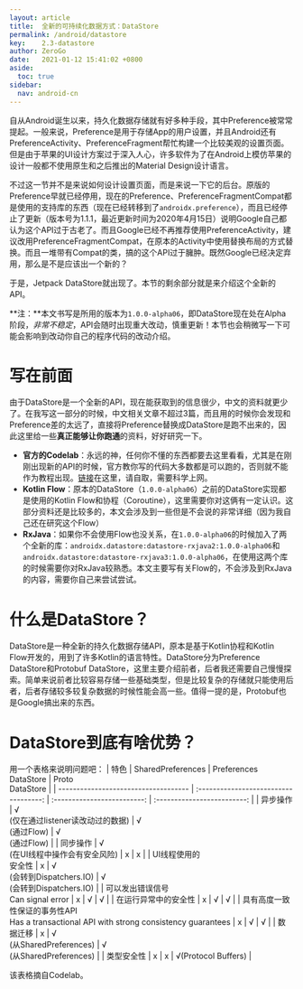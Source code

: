 ```yaml
---
layout: article
title:  全新的可持续化数据方式：DataStore
permalink: /android/datastore
key:    2.3-datastore
author: ZeroGo
date:   2021-01-12 15:41:02 +0800
aside:
  toc: true
sidebar:
  nav: android-cn
---
```

自从Android诞生以来，持久化数据存储就有好多种手段，其中Preference被常常提起。一般来说，Preference是用于存储App的用户设置，并且Android还有PreferenceActivity、PreferenceFragment帮忙构建一个比较美观的设置页面。但是由于苹果的UI设计方案过于深入人心，许多软件为了在Android上模仿苹果的设计一般都不使用原生和之后推出的Material Design设计语言。

不过这一节并不是来说如何设计设置页面，而是来说一下它的后台。原版的Preference早就已经停用，现在的Preference、PreferenceFragmentCompat都是使用的支持库的东西（现在已经转移到了``androidx.preference``），而且已经停止了更新（版本号为1.1.1，最近更新时间为2020年4月15日）说明Google自己都认为这个API过于古老了。而且Google已经不再推荐使用PreferenceActivity，建议改用PreferenceFragmentCompat，在原本的Activity中使用替换布局的方式替换。而且一堆带有Compat的类，搞的这个API过于臃肿。既然Google已经决定弃用，那么是不是应该出一个新的？

于是，Jetpack DataStore就出现了。本节的剩余部分就是来介绍这个全新的API。

**注：**本文书写是所用的版本为``1.0.0-alpha06``，即DataStore现在处在Alpha阶段，*非常不稳定*，API会随时出现重大改动，慎重更新！本节也会稍微写一下可能会影响到改动你自己的程序代码的改动介绍。

# 写在前面
由于DataStore是一个全新的API，现在能获取到的信息很少，中文的资料就更少了。在我写这一部分的时候，中文相关文章不超过3篇，而且用的时候你会发现和Preference差的太远了，直接将Preference替换成DataStore是跑不出来的，因此这里给一些**真正能够让你跑通**的资料，好好研究一下。

- **官方的Codelab**：永远的神，任何你不懂的东西都要去这里看看，尤其是在刚刚出现新的API的时候，官方教你写的代码大多数都是可以跑的，否则就不能作为教程出现。[链接](https://developer.android.com/codelabs/android-preferences-datastore)在这里，请自取，需要科学上网。
- **Kotlin Flow**：原本的DataStore（``1.0.0-alpha06``）之前的DataStore实现都是使用的Kotlin Flow和协程（Coroutine），这里需要你对这俩有一定认识。这部分资料还是比较多的，本文会涉及到一些但是不会说的非常详细（因为我自己还在研究这个Flow）
- **RxJava**：如果你不会使用Flow也没关系，在``1.0.0-alpha06``的时候加入了两个全新的库：``androidx.datastore:datastore-rxjava2:1.0.0-alpha06``和``androidx.datastore:datastore-rxjava3:1.0.0-alpha06``，在使用这两个库的时候需要你对RxJava较熟悉。本文主要写有关Flow的，不会涉及到RxJava的内容，需要你自己来尝试尝试。

# 什么是DataStore？
DataStore是一种全新的持久化数据存储API，原本是基于Kotlin协程和Kotlin Flow开发的，用到了许多Kotlin的语言特性。DataStore分为Preference DataStore和Protobuf DataStore，这里主要介绍前者，后者我还需要自己慢慢探索。简单来说前者比较容易存储一些基础类型，但是比较复杂的存储就只能使用后者，后者存储较多较复杂数据的时候性能会高一些。值得一提的是，Protobuf也是Google搞出来的东西。

# DataStore到底有啥优势？
用一个表格来说明问题吧：
| 特色                                 |           SharedPreferences           |  Preferences<br>DataStore   |     Proto<br>DataStore      |
| ------------------------------------ | :-----------------------------------: | :-------------------------: | :-------------------------: |
| 异步操作                             | √<br>(仅在通过listener读改动过的数据) |       √<br>(通过Flow)       |       √<br>(通过Flow)       |
| 同步操作                             |   √<br>(在UI线程中操作会有安全风险)   |              x              |              x              |
| UI线程使用的<br>安全性               |                   x                   | √<br>(会转到Dispatchers.IO) | √<br>(会转到Dispatchers.IO) |
| 可以发出错误信号<br>Can signal error |                   x                   |              √              |              √              |
| 在运行异常中的安全性                 |                   x                   |              √              |              √              |
| 具有高度一致性保证的事务性API<br>Has a transactional API with strong consistency guarantees        |                   x                   |              √              |              √              |
| 数据迁移                             |                   x                   | √<br>(从SharedPreferences)  | √<br>(从SharedPreferences)  |
| 类型安全性                           |                   x                   |              x              |     √(Protocol Buffers)     |

该表格摘自Codelab。

